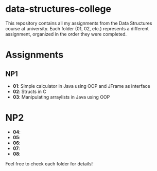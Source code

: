 # data-structures-college
This repository contains all my assignments from the Data Structures course at university. Each folder (01, 02, etc.) represents a different assignment, organized in the order they were completed.

# Assignments
## NP1
- **01**: Simple calculator in Java using OOP and JFrame as interface
- **02**: Structs in C
- **03**: Manipulating arraylists in Java using OOP
# NP2
- **04**:
- **05**:
- **06**:
- **07**:
- **08**:

Feel free to check each folder for details!